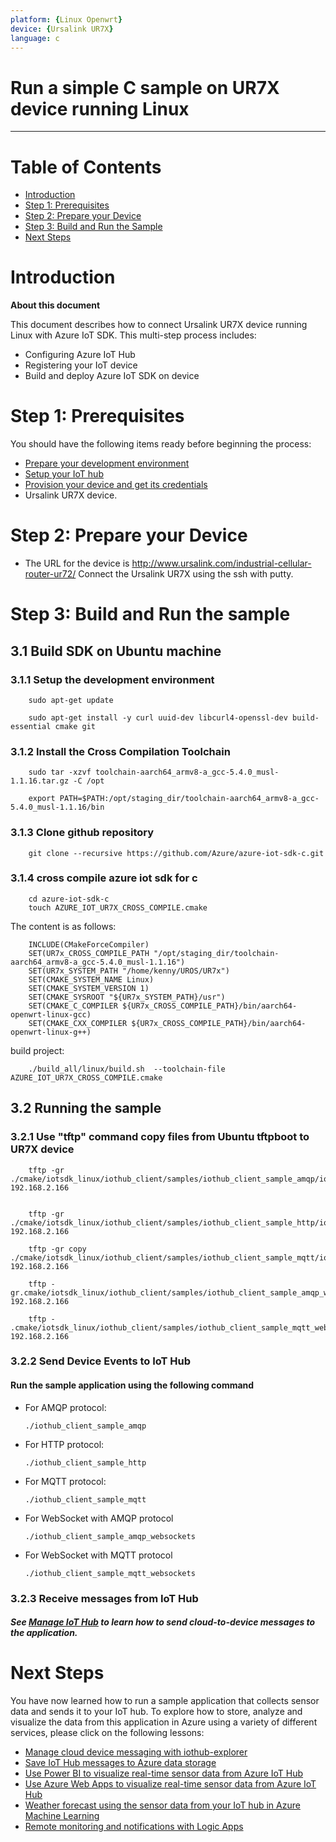 ```yaml
---
platform: {Linux Openwrt}
device: {Ursalink UR7X}
language: c
---
```


Run a simple C sample on UR7X device running Linux
===
---

# Table of Contents

-   [Introduction](#Introduction)
-   [Step 1: Prerequisites](#Prerequisites)
-   [Step 2: Prepare your Device](#PrepareDevice)
-   [Step 3: Build and Run the Sample](#Build)
-   [Next Steps](#NextSteps)

<a name="Introduction"></a>
# Introduction

**About this document**

This document describes how to connect Ursalink UR7X device running Linux with Azure IoT SDK. This multi-step process includes:
-   Configuring Azure IoT Hub
-   Registering your IoT device
-   Build and deploy Azure IoT SDK on device

<a name="Prerequisites"></a>
# Step 1: Prerequisites

You should have the following items ready before beginning the process:

-   [Prepare your development environment][setup-devbox-linux]
-   [Setup your IoT hub][lnk-setup-iot-hub]
-   [Provision your device and get its credentials][lnk-manage-iot-hub]
-   Ursalink UR7X device.

<a name="PrepareDevice"></a>
# Step 2: Prepare your Device
-   The URL for the device is http://www.ursalink.com/industrial-cellular-router-ur72/ Connect the Ursalink UR7X using the ssh with putty.

<a name="Build"></a>
# Step 3: Build and Run the sample

<a name="Load"></a>
## 3.1 Build SDK on Ubuntu machine
### 3.1.1 Setup the development environment

        sudo apt-get update

        sudo apt-get install -y curl uuid-dev libcurl4-openssl-dev build-essential cmake git

### 3.1.2 Install the Cross Compilation Toolchain
        sudo tar -xzvf toolchain-aarch64_armv8-a_gcc-5.4.0_musl-1.1.16.tar.gz -C /opt
        
        export PATH=$PATH:/opt/staging_dir/toolchain-aarch64_armv8-a_gcc-5.4.0_musl-1.1.16/bin
       
### 3.1.3 Clone github repository
        git clone --recursive https://github.com/Azure/azure-iot-sdk-c.git
        
### 3.1.4 cross compile azure iot sdk for c 
        cd azure-iot-sdk-c
        touch AZURE_IOT_UR7X_CROSS_COMPILE.cmake

The content is as follows:

        INCLUDE(CMakeForceCompiler)
        SET(UR7x_CROSS_COMPILE_PATH "/opt/staging_dir/toolchain-aarch64_armv8-a_gcc-5.4.0_musl-1.1.16")
        SET(UR7x_SYSTEM_PATH "/home/kenny/UROS/UR7x")
        SET(CMAKE_SYSTEM_NAME Linux)
        SET(CMAKE_SYSTEM_VERSION 1)
        SET(CMAKE_SYSROOT "${UR7x_SYSTEM_PATH}/usr")
        SET(CMAKE_C_COMPILER ${UR7x_CROSS_COMPILE_PATH}/bin/aarch64-openwrt-linux-gcc)
        SET(CMAKE_CXX_COMPILER ${UR7x_CROSS_COMPILE_PATH}/bin/aarch64-openwrt-linux-g++)

build project:

        ./build_all/linux/build.sh	--toolchain-file AZURE_IOT_UR7X_CROSS_COMPILE.cmake

## 3.2 Running the sample

### 3.2.1 Use "tftp" command copy files from Ubuntu tftpboot to UR7X device

        tftp -gr ./cmake/iotsdk_linux/iothub_client/samples/iothub_client_sample_amqp/iothub_client_sample_amqp 192.168.2.166


        tftp -gr ./cmake/iotsdk_linux/iothub_client/samples/iothub_client_sample_http/iothub_client_sample_http 192.168.2.166

        tftp -gr copy ./cmake/iotsdk_linux/iothub_client/samples/iothub_client_sample_mqtt/iothub_client_sample_mqtt 192.168.2.166

        tftp -gr.cmake/iotsdk_linux/iothub_client/samples/iothub_client_sample_amqp_websockets/iothub_client_sample_amqp_websockets 192.168.2.166

        tftp - .cmake/iotsdk_linux/iothub_client/samples/iothub_client_sample_mqtt_websockets/iothub_client_sample_mqtt_websockets 192.168.2.166
         

### 3.2.2 Send Device Events to IoT Hub
#### Run the sample application using the following command

-   For AMQP protocol:

        ./iothub_client_sample_amqp
        
-   For HTTP protocol:

        ./iothub_client_sample_http
        
-   For MQTT protocol:

        ./iothub_client_sample_mqtt
        
-   For WebSocket with AMQP protocol

        ./iothub_client_sample_amqp_websockets
        
-   For WebSocket with MQTT protocol

        ./iothub_client_sample_mqtt_websockets
        
### 3.2.3 Receive messages from IoT Hub
##### See [Manage IoT Hub][lnk-manage-iot-hub] to learn how to send cloud-to-device messages to the application.



<a name="NextSteps"></a>
# Next Steps

You have now learned how to run a sample application that collects sensor data and sends it to your IoT hub. To explore how to store, analyze and visualize the data from this application in Azure using a variety of different services, please click on the following lessons:

-   [Manage cloud device messaging with iothub-explorer]
-   [Save IoT Hub messages to Azure data storage]
-   [Use Power BI to visualize real-time sensor data from Azure IoT Hub]
-   [Use Azure Web Apps to visualize real-time sensor data from Azure IoT Hub]
-   [Weather forecast using the sensor data from your IoT hub in Azure Machine Learning]
-   [Remote monitoring and notifications with Logic Apps]   

[Manage cloud device messaging with iothub-explorer]: https://docs.microsoft.com/en-us/azure/iot-hub/iot-hub-explorer-cloud-device-messaging
[Save IoT Hub messages to Azure data storage]: https://docs.microsoft.com/en-us/azure/iot-hub/iot-hub-store-data-in-azure-table-storage
[Use Power BI to visualize real-time sensor data from Azure IoT Hub]: https://docs.microsoft.com/en-us/azure/iot-hub/iot-hub-live-data-visualization-in-power-bi
[Use Azure Web Apps to visualize real-time sensor data from Azure IoT Hub]: https://docs.microsoft.com/en-us/azure/iot-hub/iot-hub-live-data-visualization-in-web-apps
[Weather forecast using the sensor data from your IoT hub in Azure Machine Learning]: https://docs.microsoft.com/en-us/azure/iot-hub/iot-hub-weather-forecast-machine-learning
[Remote monitoring and notifications with Logic Apps]: https://docs.microsoft.com/en-us/azure/iot-hub/iot-hub-monitoring-notifications-with-azure-logic-apps
[setup-devbox-linux]: https://github.com/Azure/azure-iot-sdk-c/blob/master/doc/devbox_setup.md
[lnk-setup-iot-hub]: ../../setup_iothub.md
[lnk-manage-iot-hub]: ../../manage_iot_hub.md

